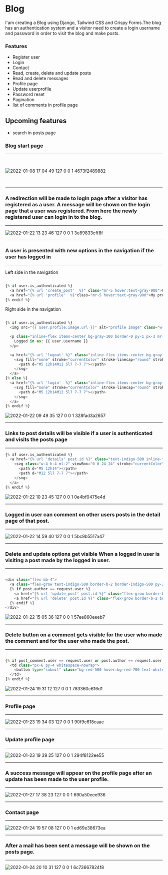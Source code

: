 # Blog

I'am creating a Blog using Django, Tailwind CSS and Crispy Forms.The blog has an authentication system and a visitor need to create a login username and password in order to visit the blog and make posts.

### Features

* Register user
* Login
* Contact
* Read, create, delete and update posts
* Read and delete messages
* Profile page
* Update userprofile
* Password reset
* Pagination
* list of comments in profile page

## Upcoming features


* search in posts page

### Blog start page

***
<br>


![2022-01-08 17 04 49 127 0 0 1 4673f2489882](https://user-images.githubusercontent.com/60063451/148651244-703ee7af-fa8e-4419-8a0b-4b1daa985117.png)


<br>

***

### A redirection will be made to login page after a visitor has registered as a user. A message will be shown on the login page that a user was registered. From here the newly registered user can login in to the blog.

***

![2022-01-22 13 23 46 127 0 0 1 3e89833cff8f](https://user-images.githubusercontent.com/60063451/150638565-669acc52-a23c-425b-8fcf-d058a013014f.png)

***


### A user is presented with new options in the navigation if the user has logged in

***

Left side in the navigation

``` python

{% if user.is_authenticated %}
  <a href="{% url 'create_post'  %}" class="mr-5 hover:text-gray-900">Create post</a>
  <a href="{% url 'profile'  %}"class="mr-5 hover:text-gray-900">My profile</a>
{% endif %}

```

Right side in the navigation

``` python

{% if user.is_authenticated %}
  <img src="{{ user.profile.image.url }}" alt="profile image" class="w-12 h-12 rounded-full object-cover">

  <p class="inline-flex items-center bg-gray-100 border-0 py-1 px-3 mr-5 rounded text-base mt-4 md:mt-0">
    Logged in as: {{ user.username }}
  </p>

  <a href="{% url 'logout' %}" class="inline-flex items-center bg-gray-100 border-0 py-1 px-3 focus:outline-none hover:bg-gray-200 rounded text-base mt-4 md:mt-0">Log out
    <svg fill="none" stroke="currentColor" stroke-linecap="round" stroke-linejoin="round" stroke-width="2" class="w-4 h-4 ml-1" viewBox="0 0 24 24">
      <path d="M5 12h14M12 5l7 7-7 7"></path>
    </svg>
  </a>
{% else %}
  <a href="{% url 'login'  %}" class="inline-flex items-center bg-gray-100 border-0 py-1 px-3 focus:outline-none hover:bg-gray-200 rounded text-base mt-4 md:mt-0">Login
    <svg fill="none" stroke="currentColor" stroke-linecap="round" stroke-linejoin="round" stroke-width="2" class="w-4 h-4 ml-1" viewBox="0 0 24 24">
      <path d="M5 12h14M12 5l7 7-7 7"></path>
    </svg>
  </a>
{% endif %}

```
![2022-01-22 09 49 35 127 0 0 1 328fad3a2657](https://user-images.githubusercontent.com/60063451/150633899-9909832f-e26d-4527-8029-92d2ace310fa.png)
***


### Links to post details will be visible if a user is authenticated and visits the posts page 

***

``` python
{% if user.is_authenticated %}
  <a href="{% url 'details' post.id %}" class="text-indigo-500 inline-flex items-center">Details
    <svg class="w-4 h-4 ml-2" viewBox="0 0 24 24" stroke="currentColor" stroke-width="2" fill="none" stroke-linecap="round" stroke-linejoin="round">
      <path d="M5 12h14"></path>
      <path d="M12 5l7 7-7 7"></path>
    </svg>
  </a>
{% endif %}

```
![2022-01-22 10 23 45 127 0 0 1 0e4bf0475e4d](https://user-images.githubusercontent.com/60063451/150633974-945f37b7-54ad-4359-b447-fd71d52e01b2.png)
***


### Logged in user can comment on other users posts in the detail page of that post.

***

![2022-01-22 14 59 40 127 0 0 1 5bc9b5517a47](https://user-images.githubusercontent.com/60063451/150641395-f12ea8ea-88c0-4f5e-be0c-0053e82d4ddc.png)

***


### Delete and update options get visible When a logged in user is visiting a post made by the logged in user.

***

``` python

<div class="flex mb-4">
  <a class="flex-grow text-indigo-500 border-b-2 border-indigo-500 py-2 text-lg px-1">Details</a>
  {% if post.author == request.user %}
    <a href="{% url 'update_post' post.id %}" class="flex-grow border-b-2 border-gray-300 py-2 text-lg px-1">Update</a>
    <a href="{% url 'delete' post.id %}" class="flex-grow border-b-2 border-gray-300 py-2 text-lg px-1">Delete</a>
  {% endif %}
</div>

```

![2022-01-22 15 05 36 127 0 0 1 57ee860eeeb7](https://user-images.githubusercontent.com/60063451/150641682-da585c23-5e18-42e5-8591-79fbcf09fded.png)

***

### Delete button on a comment gets visible for the user who made the comment and for the user who made the post.

***

``` python

{% if post_comment.user == request.user or post.author == request.user %}
  <td class="px-6 py-4 whitespace-nowrap">
    <button type="submit" class="bg-red-500 hover:bg-red-700 text-white text-center py-2 px-4 rounded" >Delete</button>
  </td>
{% endif %}

```
![2022-01-24 19 31 12 127 0 0 1 783360c616d1](https://user-images.githubusercontent.com/60063451/150844300-93f03409-d679-4e97-a45c-bb07adf885fc.png)

***

### Profile page

***


![2022-01-23 19 34 03 127 0 0 1 90f9c618caae](https://user-images.githubusercontent.com/60063451/150692868-505cf722-9ebc-4aba-8824-1b131d8ae865.png)

***

### Update profile page

***

![2022-01-23 19 39 25 127 0 0 1 294f8122ee55](https://user-images.githubusercontent.com/60063451/150692936-b61b71a3-2a34-44c0-931e-4405d7617b1c.png)

***

### A success message will appear on the profile page after an update has been made to the user profile.

***

![2022-01-27 17 38 23 127 0 0 1 690a50eee936](https://user-images.githubusercontent.com/60063451/151403832-c1b51dab-3b98-48bf-832a-31685933cf36.png)

***

### Contact page

***

![2022-01-24 19 57 08 127 0 0 1 ed69e38673ea](https://user-images.githubusercontent.com/60063451/150846513-81127e63-a313-4fd4-9076-e6a5aac35239.png)
***

### After a mail has been sent a message will be shown on the posts page.

***

![2022-01-24 20 10 31 127 0 0 1 6c73667824f8](https://user-images.githubusercontent.com/60063451/150848330-5ae0aa10-cf95-4426-9c77-01304a52a179.png)

